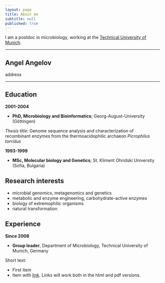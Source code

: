 ```yaml
---
layout: page
title: About me
subtitle: null
published: true
---
```



I am a postdoc in microbiology, working at the [Technical University of Munich](https://www.tum.de/).   

***
## Angel Angelov

address

---

Education
----------------

**2001-2004**

  * **PhD, Microbiology and Bioinformatics**; Georg-August-University (Göttingen)

*Thesis title:* Genome sequence analysis and characterization of recombinant enzymes from the 
thermoacidophilic archaeon *Picrophilus torridus*

**1993-1999**

  * **MSc, Molecular biology and Genetics**; St. Kliment Ohridski University (Sofia, Bulgaria)


Research interests
--------------------------
  * microbial genomics, metagenomics and genetics 
  * metabolic and enzyme engineering, carbohydrate-active enzymes
  * biology of extremophilic organisms
  * natural transformation

Experience
-------------

**Since 2008**

  * **Group leader**, Department of Microbiology, Technical University of Munich, Germany

Short text:
* First item
* Item with [link](http://www.example.com). Links will work both in
  the html and pdf versions.
